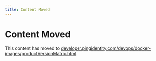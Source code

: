 ```yaml
---
title: Content Moved
---
```

# Content Moved

This content has moved to [developer.pingidentity.com/devops/docker-images/productVersionMatrix.html](https://developer.pingidentity.com/devops/docker-images/productVersionMatrix.html).
